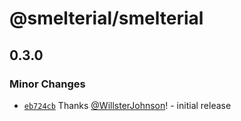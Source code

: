 # @smelterial/smelterial

## 0.3.0

### Minor Changes

- [`eb724cb`](https://github.com/smelterial/Smelterial/commit/eb724cbd294d4a581b05df954297266bc1e31ee8) Thanks [@WillsterJohnson](https://github.com/WillsterJohnson)! - initial release

